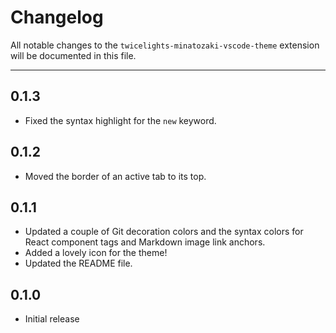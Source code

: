 Changelog
=========

All notable changes to the `twicelights-minatozaki-vscode-theme` extension will
be documented in this file.

-----

0.1.3
-----

  * Fixed the syntax highlight for the `new` keyword.

0.1.2
-----

  * Moved the border of an active tab to its top.

0.1.1
-----

  * Updated a couple of Git decoration colors and the syntax colors for React
    component tags and Markdown image link anchors.
  * Added a lovely icon for the theme!
  * Updated the README file.

0.1.0
-----

  * Initial release
